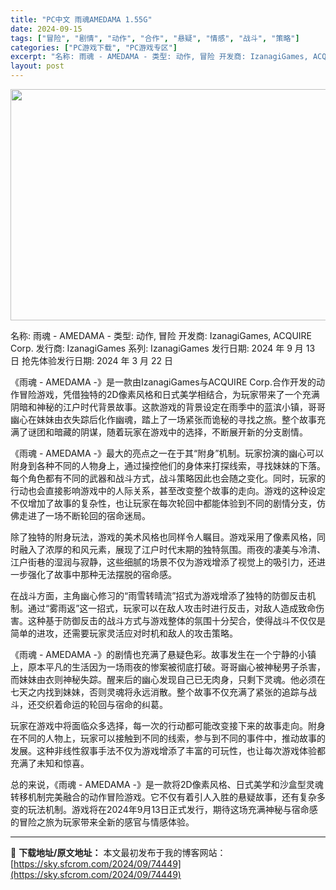 ```yaml
---
title: "PC中文 雨魂AMEDAMA 1.55G"
date: 2024-09-15
tags: ["冒险", "剧情", "动作", "合作", "悬疑", "情感", "战斗", "策略"]
categories: ["PC游戏下载", "PC游戏专区"]
excerpt: "名称: 雨魂 - AMEDAMA - 类型: 动作, 冒险 开发商: IzanagiGames, ACQUIRE Corp. 发行商: IzanagiGames 系列: IzanagiGames 发行日期: 2024 年 9 月 13 日 抢先体验发行日期: 2024 年 3 月 22 日 《雨魂 &hellip;"
layout: post
---
```


<img class="aligncenter size-full wp-image-74450" src="https://sky.sfcrom.com/wp-content/uploads/2024/09/2024091501094652.webp" alt="" width="660" height="370" />

名称: 雨魂 - AMEDAMA -
类型: 动作, 冒险
开发商: IzanagiGames, ACQUIRE Corp.
发行商: IzanagiGames
系列: IzanagiGames
发行日期: 2024 年 9 月 13 日
抢先体验发行日期: 2024 年 3 月 22 日

《雨魂 - AMEDAMA -》是一款由IzanagiGames与ACQUIRE Corp.合作开发的动作冒险游戏，凭借独特的2D像素风格和日式美学相结合，为玩家带来了一个充满阴暗和神秘的江户时代背景故事。这款游戏的背景设定在雨季中的蓝滨小镇，哥哥幽心在妹妹由衣失踪后化作幽魂，踏上了一场紧张而诡秘的寻找之旅。整个故事充满了谜团和暗藏的阴谋，随着玩家在游戏中的选择，不断展开新的分支剧情。

《雨魂 - AMEDAMA -》最大的亮点之一在于其“附身”机制。玩家扮演的幽心可以附身到各种不同的人物身上，通过操控他们的身体来打探线索，寻找妹妹的下落。每个角色都有不同的武器和战斗方式，战斗策略因此也会随之变化。同时，玩家的行动也会直接影响游戏中的人际关系，甚至改变整个故事的走向。游戏的这种设定不仅增加了故事的复杂性，也让玩家在每次轮回中都能体验到不同的剧情分支，仿佛走进了一场不断轮回的宿命迷局。

除了独特的附身玩法，游戏的美术风格也同样令人瞩目。游戏采用了像素风格，同时融入了浓厚的和风元素，展现了江户时代末期的独特氛围。雨夜的凄美与冷清、江户街巷的湿润与寂静，这些细腻的场景不仅为游戏增添了视觉上的吸引力，还进一步强化了故事中那种无法摆脱的宿命感。

在战斗方面，主角幽心修习的“雨雪转晴流”招式为游戏增添了独特的防御反击机制。通过“雾雨返”这一招式，玩家可以在敌人攻击时进行反击，对敌人造成致命伤害。这种基于防御反击的战斗方式与游戏整体的氛围十分契合，使得战斗不仅仅是简单的进攻，还需要玩家灵活应对时机和敌人的攻击策略。

《雨魂 - AMEDAMA -》的剧情也充满了悬疑色彩。故事发生在一个宁静的小镇上，原本平凡的生活因为一场雨夜的惨案被彻底打破。哥哥幽心被神秘男子杀害，而妹妹由衣则神秘失踪。醒来后的幽心发现自己已无肉身，只剩下灵魂。他必须在七天之内找到妹妹，否则灵魂将永远消散。整个故事不仅充满了紧张的追踪与战斗，还交织着命运的轮回与宿命的纠葛。

玩家在游戏中将面临众多选择，每一次的行动都可能改变接下来的故事走向。附身在不同的人物上，玩家可以接触到不同的线索，参与到不同的事件中，推动故事的发展。这种非线性叙事手法不仅为游戏增添了丰富的可玩性，也让每次游戏体验都充满了未知和惊喜。

总的来说，《雨魂 - AMEDAMA -》是一款将2D像素风格、日式美学和沙盒型灵魂转移机制完美融合的动作冒险游戏。它不仅有着引人入胜的悬疑故事，还有复杂多变的玩法机制。游戏将在2024年9月13日正式发行，期待这场充满神秘与宿命感的冒险之旅为玩家带来全新的感官与情感体验。

---
📖 **下载地址/原文地址：** 本文最初发布于我的博客网站：[https://sky.sfcrom.com/2024/09/74449](https://sky.sfcrom.com/2024/09/74449)

